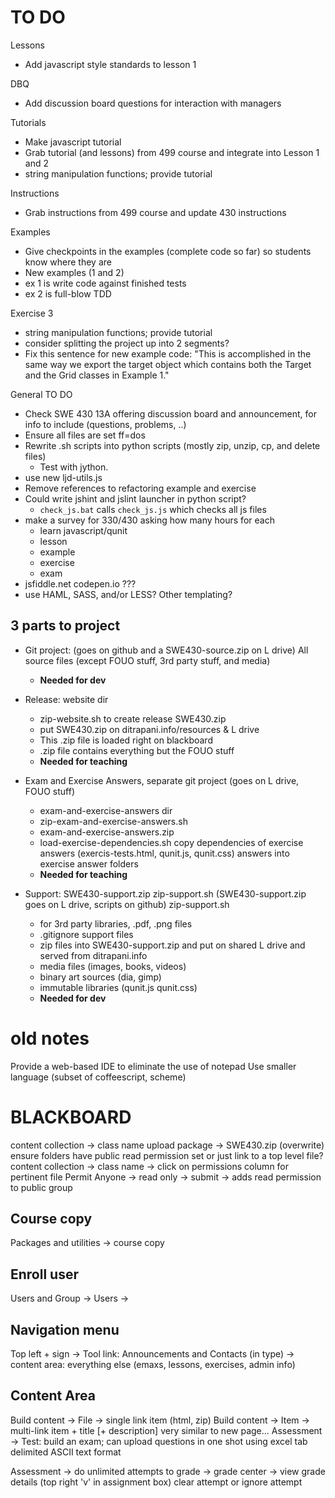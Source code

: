 TO DO
========================================================================

Lessons

- Add javascript style standards to lesson 1

DBQ

- Add discussion board questions for interaction with managers

Tutorials

- Make javascript tutorial
- Grab tutorial (and lessons) from 499 course and integrate into Lesson 1 and 2
- string manipulation functions; provide tutorial

Instructions

- Grab instructions from 499 course and update 430 instructions

Examples

- Give checkpoints in the examples (complete code so far) so students know where they are
- New examples (1 and 2)
- ex 1 is write code against finished tests
- ex 2 is full-blow TDD

Exercise 3

- string manipulation functions; provide tutorial
- consider splitting the project up into 2 segments?
- Fix this sentence for new example code: "This is accomplished in
  the same way we export the target object which contains both the
  Target and the Grid classes in Example 1."

General TO DO

- Check SWE 430 13A offering discussion board and announcement, for info to include (questions, problems, ..)
- Ensure all files are set ff=dos
- Rewrite .sh scripts into python scripts
  (mostly zip, unzip, cp, and delete files)
    - Test with jython.
- use new ljd-utils.js
- Remove references to refactoring example and exercise
- Could write jshint and jslint launcher in python script?
    - `check_js.bat` calls `check_js.js` which checks all js files
- make a survey for 330/430 asking how many hours for each
    - learn javascript/qunit
    - lesson
    - example
    - exercise
    - exam
- jsfiddle.net codepen.io ???
- use HAML, SASS, and/or LESS?  Other templating?


3 parts to project
-------------------

- Git project: (goes on github and a SWE430-source.zip on L drive)
  All source files (except FOUO stuff, 3rd party stuff, and media)
    - **Needed for dev**

- Release: website dir
    - zip-website.sh to create release SWE430.zip
    - put SWE430.zip on ditrapani.info/resources & L drive
    - This .zip file is loaded right on blackboard
    - .zip file contains everything but the FOUO stuff
    - **Needed for teaching**

- Exam and Exercise Answers, separate git project
  (goes on L drive, FOUO stuff)
    - exam-and-exercise-answers dir
    - zip-exam-and-exercise-answers.sh
    - exam-and-exercise-answers.zip
    - load-exercise-dependencies.sh  copy dependencies of
      exercise answers (exercis-tests.html, qunit.js, qunit.css)
      answers into exercise answer folders
    - **Needed for teaching**

- Support:  SWE430-support.zip zip-support.sh
(SWE430-support.zip goes on L drive, scripts on github)
zip-support.sh
    - for 3rd party libraries, .pdf, .png files
    - .gitignore support files
    - zip files into SWE430-support.zip and put on shared L drive and 
      served from ditrapani.info
    - media files (images, books, videos)
    - binary art sources (dia, gimp)
    - immutable libraries (qunit.js qunit.css)
    - **Needed for dev**


old notes
==========

Provide a web-based IDE to eliminate the use of notepad
Use smaller language (subset of coffeescript, scheme)



BLACKBOARD
============

content collection -> class name
upload package -> SWE430.zip (overwrite)
ensure folders have public read permission set
    or just link to a top level file?
content collection -> class name -> click on permissions column for pertinent file
Permit Anyone -> read only -> submit
    -> adds read permission to public group

Course copy
-----------
Packages and utilities -> course copy


Enroll user
-----------
Users and Group -> Users ->


Navigation menu
-------------
Top left + sign
    -> Tool link:  Announcements and Contacts (in type)
    -> content area:  everything else (emaxs, lessons, exercises, admin info)


Content Area
------------------
Build content -> File -> single link item (html, zip)
Build content -> Item -> multi-link item + title [+ description]
    very similar to new page...
Assessment -> Test:  build an exam; can upload questions in one shot using excel tab delimited ASCII text format

Assessment -> do unlimited attempts
    to grade -> grade center -> view grade details
    (top right 'v' in assignment box) clear attempt or ignore attempt
